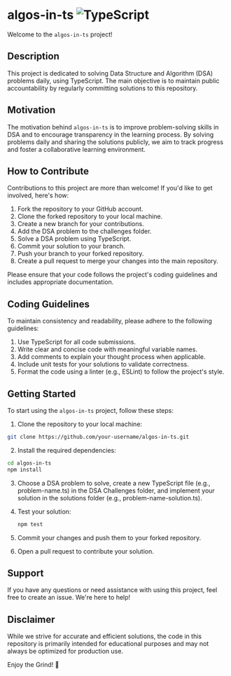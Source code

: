# algos-in-ts ![TypeScript](https://img.shields.io/badge/typescript-%23007ACC.svg?style=for-the-badge&logo=typescript&logoColor=white)

Welcome to the `algos-in-ts` project!

## Description

This project is dedicated to solving Data Structure and Algorithm (DSA) problems daily, using TypeScript. The main objective is to maintain public accountability by regularly committing solutions to this repository.

## Motivation

The motivation behind `algos-in-ts` is to improve problem-solving skills in DSA and to encourage transparency in the learning process. By solving problems daily and sharing the solutions publicly, we aim to track progress and foster a collaborative learning environment.

## How to Contribute

Contributions to this project are more than welcome! If you'd like to get involved, here's how:

1. Fork the repository to your GitHub account.
2. Clone the forked repository to your local machine.
3. Create a new branch for your contributions.
4. Add the DSA problem to the challenges folder.
5. Solve a DSA problem using TypeScript.
6. Commit your solution to your branch.
7. Push your branch to your forked repository.
8. Create a pull request to merge your changes into the main repository.

Please ensure that your code follows the project's coding guidelines and includes appropriate documentation.

## Coding Guidelines

To maintain consistency and readability, please adhere to the following guidelines:

1. Use TypeScript for all code submissions.
2. Write clear and concise code with meaningful variable names.
3. Add comments to explain your thought process when applicable.
4. Include unit tests for your solutions to validate correctness.
5. Format the code using a linter (e.g., ESLint) to follow the project's style.

## Getting Started

To start using the `algos-in-ts` project, follow these steps:

1. Clone the repository to your local machine:

  ```bash
  git clone https://github.com/your-username/algos-in-ts.git
  ```

2. Install the required dependencies:

  ```bash
  cd algos-in-ts
  npm install
  ```

3. Choose a DSA problem to solve, create a new TypeScript file (e.g., problem-name.ts) in the DSA Challenges folder, and implement your solution in the solutions folder (e.g., problem-name-solution.ts).

4. Test your solution:
   
   ```bash
   npm test
   ```
   
6. Commit your changes and push them to your forked repository.

7. Open a pull request to contribute your solution.

## Support
If you have any questions or need assistance with using this project, feel free to create an issue. We're here to help!

## Disclaimer
While we strive for accurate and efficient solutions, the code in this repository is primarily intended for educational purposes and may not always be optimized for production use.

Enjoy the Grind! 🚀
